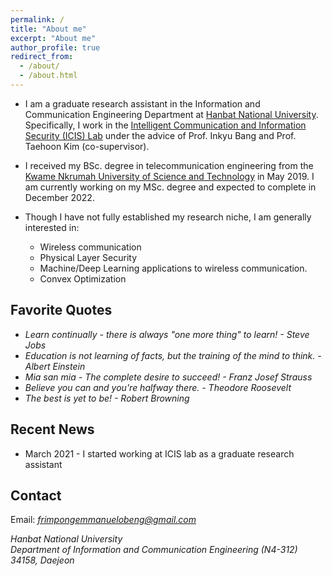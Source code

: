 ```yaml
---
permalink: /
title: "About me"
excerpt: "About me"
author_profile: true
redirect_from: 
  - /about/
  - /about.html
---
```


* I am a graduate research assistant in the Information and Communication Engineering Department at [Hanbat National University](https://www.hanbat.ac.kr/eng/). Specifically, I work in the [Intelligent Communication and Information Security (ICIS) Lab](https://sites.google.com/view/hbnu-icis) under the advice of Prof. Inkyu Bang and Prof. Taehoon Kim (co-supervisor). 

* I received my BSc. degree in telecommunication engineering from the [Kwame Nkrumah University of Science and Technology](https://www.knust.edu.gh/) in May 2019. I am currently working on my MSc. degree and expected to complete in December 2022. 

* Though I have not fully established my research niche, I am generally interested in:
  * Wireless communication
  * Physical Layer Security
  * Machine/Deep Learning applications to wireless communication.
  * Convex Optimization
 
Favorite Quotes
------
* *Learn continually - there is always "one more thing" to learn! - Steve Jobs*
* *Education is not learning of facts, but the training of the mind to think. - Albert Einstein*
* *Mia san mia - The complete desire to succeed! - Franz Josef Strauss*
* *Believe you can and you're halfway there. - Theodore Roosevelt*
* *The best is yet to be! - Robert Browning*

Recent News
------
* March 2021 - I started working at ICIS lab as a graduate research assistant

Contact
------
Email: *frimpongemmanuelobeng@gmail.com*

*Hanbat National University*  
*Department of Information and Communication Engineering* *(N4-312)* <br />
*34158,* *Daejeon*
